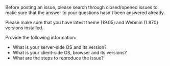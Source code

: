 Before posting an issue, please search through closed/opened issues to make sure that the answer to your questions hasn't been answered already.

Please make sure that you have latest theme (19.05) and Webmin (1.870) versions installed.

Provide the following information:
* What is your server-side OS and its version?
* What is your client-side OS, browser and its versions?
* What are the steps to reproduce the issue?
